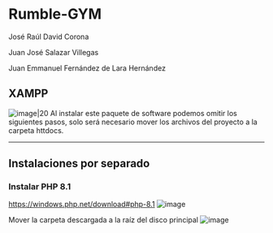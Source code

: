 # Rumble-GYM

José Raúl David Corona

Juan José Salazar Villegas

Juan Emmanuel Fernández de Lara Hernández


## XAMPP
![image|20](https://user-images.githubusercontent.com/88942550/205165022-476af4bc-620f-4392-a2e3-b90bc78bd2fc.png)
Al instalar este paquete de software podemos omitir los siguientes pasos, solo será necesario mover los archivos del proyecto a la carpeta httdocs.

---

## Instalaciones por separado
### Instalar PHP 8.1

https://windows.php.net/download#php-8.1
![image](https://user-images.githubusercontent.com/88942550/205164081-6fabf270-f33f-4ef9-8af8-c765b5bf7c74.png)

Mover la carpeta descargada a la raíz del disco principal
![image](https://user-images.githubusercontent.com/88942550/205164325-1f1fe6d4-75f5-4d0c-9658-933ba8c66004.png)

